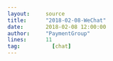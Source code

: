 ```yaml
---
layout:     source 
title:      "2018-02-08-WeChat"
date:       2018-02-08 12:00:00
author:     "PaymentGroup"
lines:      11 
tag:		  [chat]
---
```


